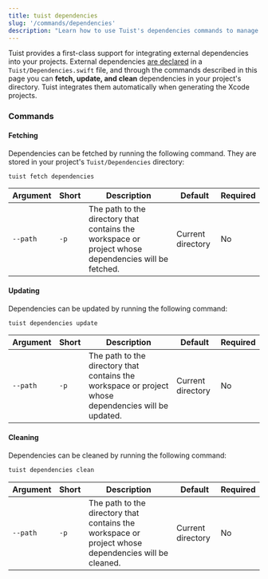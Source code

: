 ```yaml
---
title: tuist dependencies
slug: '/commands/dependencies'
description: "Learn how to use Tuist's dependencies commands to manage external dependencies."
---
```


Tuist provides a first-class support for integrating external dependencies into your projects. External dependencies [are declared](/guides/third-party-dependencies/) in a `Tuist/Dependencies.swift` file, and through the commands described in this page you can **fetch, update, and clean** dependencies in your project's directory. Tuist integrates them automatically when generating the Xcode projects.

### Commands

#### Fetching

Dependencies can be fetched by running the following command. They are stored in your project's `Tuist/Dependencies` directory:

```bash
tuist fetch dependencies
```

| Argument | Short | Description                                                                                          | Default           | Required |
| -------- | ----- | ---------------------------------------------------------------------------------------------------- | ----------------- | -------- |
| `--path` | `-p`  | The path to the directory that contains the workspace or project whose dependencies will be fetched. | Current directory | No       |

#### Updating

Dependencies can be updated by running the following command:

```bash
tuist dependencies update
```

| Argument | Short | Description                                                                                          | Default           | Required |
| -------- | ----- | ---------------------------------------------------------------------------------------------------- | ----------------- | -------- |
| `--path` | `-p`  | The path to the directory that contains the workspace or project whose dependencies will be updated. | Current directory | No       |

#### Cleaning

Dependencies can be cleaned by running the following command:

```bash
tuist dependencies clean
```

| Argument | Short | Description                                                                                          | Default           | Required |
| -------- | ----- | ---------------------------------------------------------------------------------------------------- | ----------------- | -------- |
| `--path` | `-p`  | The path to the directory that contains the workspace or project whose dependencies will be cleaned. | Current directory | No       |
